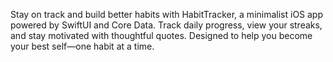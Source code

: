Stay on track and build better habits with HabitTracker, a minimalist iOS app powered by SwiftUI and Core Data.
Track daily progress, view your streaks, and stay motivated with thoughtful quotes.
Designed to help you become your best self—one habit at a time.
